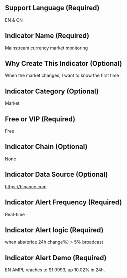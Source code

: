 ## Support Language (Required)
EN & CN

## Indicator Name (Required)
Mainstream currency market monitoring

## Why Create This Indicator (Optional)
When the market changes, I want to know the first time

## Indicator Category (Optional)
Market

## Free or VIP (Required)
Free

## Indicator Chain (Optional)
None

## Indicator Data Source (Optional)
https://binance.com

## Indicator Alert Frequency (Required)
Real-time

## Indicator Alert logic (Required)

when abs(price 24h change%) > 5% broadcast

## Indicator Alert Demo (Required)

EN
AMPL reaches to $1.0993, up 10.02% in 24h.